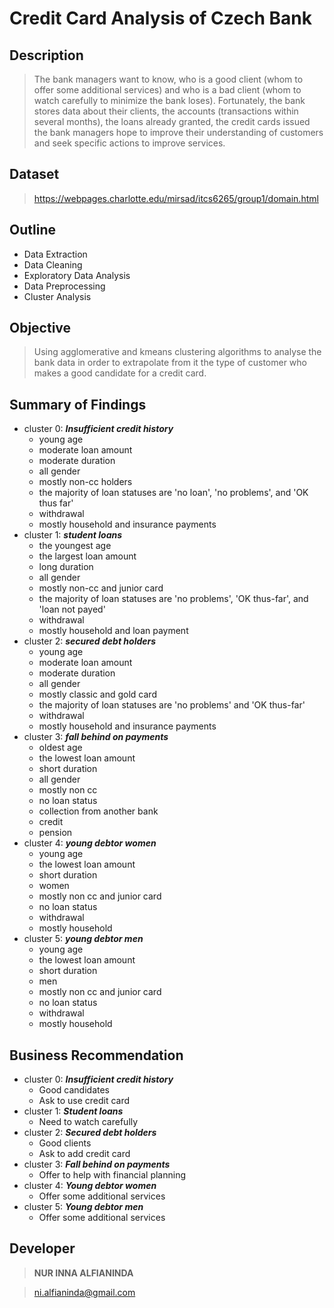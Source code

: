 # Credit Card Analysis of Czech Bank

## Description

> The bank managers want to know, who is a good client (whom to offer some additional services) and who is a bad client (whom to watch carefully to minimize the bank loses). Fortunately, the bank stores data about their clients, the accounts (transactions within several months), the loans already granted, the credit cards issued the bank managers hope to improve their understanding of customers and seek specific actions to improve services. 


## Dataset

> https://webpages.charlotte.edu/mirsad/itcs6265/group1/domain.html 


## Outline

- Data Extraction
- Data Cleaning
- Exploratory Data Analysis
- Data Preprocessing
- Cluster Analysis


## Objective

> Using agglomerative and kmeans clustering algorithms to analyse the bank data in order to extrapolate from it the type of customer who makes a good candidate for a credit card.

## Summary of Findings
- cluster 0: ***Insufficient credit history***
    - young age
    - moderate loan amount
    - moderate duration
    - all gender
    - mostly non-cc holders
    - the majority of loan statuses are 'no loan', 'no problems', and 'OK thus far'
    - withdrawal
    - mostly household and insurance payments
- cluster 1: ***student loans***
    - the youngest age
    - the largest loan amount
    - long duration
    - all gender
    - mostly non-cc and junior card
    - the majority of loan statuses are 'no problems', 'OK thus-far', and 'loan not payed'
    - withdrawal
    - mostly household and loan payment
- cluster 2: ***secured debt holders***
    - young age
    - moderate loan amount
    - moderate duration
    - all gender
    - mostly classic and gold card 
    - the majority of loan statuses are 'no problems' and 'OK thus-far'
    - withdrawal
    - mostly household and insurance payments
- cluster 3: ***fall behind on payments***
    - oldest age
    - the lowest loan amount
    - short duration
    - all gender
    - mostly non cc
    - no loan status
    - collection from another bank
    - credit
    - pension
- cluster 4: ***young debtor women***
    - young age
    - the lowest loan amount
    - short duration
    - women
    - mostly non cc and junior card
    - no loan status
    - withdrawal
    - mostly household
- cluster 5: ***young debtor men***
    - young age
    - the lowest loan amount
    - short duration
    - men
    - mostly non cc and junior card
    - no loan status
    - withdrawal
    - mostly household

## Business Recommendation
- cluster 0: ***Insufficient credit history***
  - Good candidates
  - Ask to use credit card
- cluster 1: ***Student loans***
  - Need to watch carefully
- cluster 2: ***Secured debt holders***
  - Good clients
  - Ask to add credit card
- cluster 3: ***Fall behind on payments***
  - Offer to help with financial planning
- cluster 4: ***Young debtor women***
  - Offer some additional services
- cluster 5: ***Young debtor men***
  - Offer some additional services

## Developer

> **NUR INNA ALFIANINDA**

> ni.alfianinda@gmail.com
